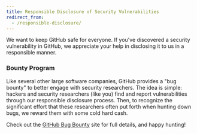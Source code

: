 ```yaml
---
title: Responsible Disclosure of Security Vulnerabilities
redirect_from:
  - /responsible-disclosure/
---
```

We want to keep GitHub safe for everyone. If you've discovered a security vulnerability in GitHub, we appreciate your help in disclosing it to us in a responsible manner.

### Bounty Program

Like several other large software companies, GitHub provides a "bug bounty" to better engage with security researchers. The idea is simple: hackers and security researchers (like you) find and report vulnerabilities through our responsible disclosure process. Then, to recognize the significant effort that these researchers often put forth when hunting down bugs, we reward them with some cold hard cash.

Check out the [GitHub Bug Bounty](https://bounty.github.com) site for full details, and happy hunting!
